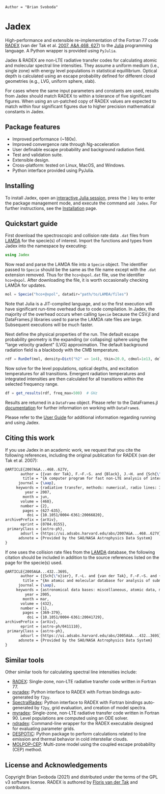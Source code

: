 ```@meta
Author = "Brian Svoboda"
```

# Jadex

High-performance and extensible re-implementation of the Fortran 77 code [RADEX](https://personal.sron.nl/~vdtak/radex/index.shtml) (van der Tak et al. [2007, A&A 468, 627](https://www.aanda.org/articles/aa/abs/2007/23/aa6820-06/aa6820-06.html)) to the [Julia](https://julialang.org/) programming language. A Python wrapper is provided using `PyJulia`.

Jadex & RADEX are non-LTE radiative transfer codes for calculating atomic and molecular spectral line intensities. They assume a uniform medium (i.e., single zone) with energy level populations in statistical equillibrium. Optical depth is calculated using an escape probability defined for different cloud geometries (e.g., LVG, uniform sphere, slab).

For cases where the same input parameters and constants are used, results from Jadex should match RADEX to within a tolerance of five significant figures. When using an un-patched copy of RADEX values are expected to match within four significant figures due to higher precision mathematical constants in Jadex.


## Package features

* Improved performance (~180x).
* Improved convergence rate through Ng-acceleration
* User definable escape probability and background radiation field.
* Test and validation suite.
* Extensible design.
* Cross-platform: tested on Linux, MacOS, and Windows.
* Python interface provided using PyJulia.


## Installing

To install Jadex, open an [interactive Julia session](https://docs.julialang.org/en/v1/manual/getting-started/), press the `]` key to enter the package management mode, and execute the command `add Jadex`. For further instructions, see the [Installation](@ref) page.


## Quickstart guide

First download the spectroscopic and collision rate data `.dat` files from [LAMDA](https://home.strw.leidenuniv.nl/~moldata/) for the specie(s) of interest. Import the functions and types from Jadex into the namespace by executing:

```julia
using Jadex
```

Now read and parse the LAMDA file into a `Specie` object. The identifier passed to `Specie` should be the same as the file name except with the `.dat` extension removed. Thus for the `hco+@xpol.dat` file, use the identifier `hco+@xpol`. After downloading the file, it is worth occasionally checking LAMDA for updates.

```julia
mol = Specie("hco+@xpol", datadir="path/to/LAMDA/files")
```

Note that Julia is a JIT-compiled language, and so the first execution will have significant run-time overhead due to code compilation. In Jadex, the majority of the overhead occurs when calling `Specie` because the CSV.jl and DataFrames.jl libraries used to parse the LAMDA rate files are large. Subsequent executions will be much faster.

Next define the physical properties of the run. The default escape probability geometry is the expanding (or collapsing) sphere using the "large velocity gradient" (LVG) approximation. The default background radiation field is a blackbody with the CMB temperature.

```julia
rdf = RunDef(mol, density=Dict("h2" => 1e4), tkin=20.0, cdmol=1e13, deltav=1.0)
```

Now solve for the level populations, optical depths, and excitation temperatures for all transitions. Emergent radiation temperatures and integrated intensities are then calculated for all transitions within the selected frequency range.

```julia
df = get_results(rdf, freq_max=500)  # GHz
```

Results are returned in a `DataFrame` object. Please refer to the DataFrames.jl [documentation](https://dataframes.juliadata.org/stable/) for further information on working with `DataFrame`s.

Please refer to the [User Guide](@ref) for additional information regarding running and using Jadex.


## Citing this work
If you use Jadex in an academic work, we request that you cite the following references, including the original publication for RADEX (van der Tak et al. 2007):

```latex
@ARTICLE{2007A&A...468..627V,
       author = {{van der Tak}, F.~F.~S. and {Black}, J.~H. and {Sch{\"o}ier}, F.~L. and {Jansen}, D.~J. and {van Dishoeck}, E.~F.},
        title = "{A computer program for fast non-LTE analysis of interstellar line spectra. With diagnostic plots to interpret observed line intensity ratios}",
      journal = {\aap},
     keywords = {radiative transfer, methods: numerical, radio lines: ISM, infrared: ISM, submillimeter, Astrophysics},
         year = 2007,
        month = jun,
       volume = {468},
       number = {2},
        pages = {627-635},
          doi = {10.1051/0004-6361:20066820},
archivePrefix = {arXiv},
       eprint = {0704.0155},
 primaryClass = {astro-ph},
       adsurl = {https://ui.adsabs.harvard.edu/abs/2007A&A...468..627V},
      adsnote = {Provided by the SAO/NASA Astrophysics Data System}
}
```

If one uses the collision rate files from the [LAMDA](https://home.strw.leidenuniv.nl/~moldata/) database, the following citation should be included in addition to the source references listed on the page for the specie(s) used.

```latex
@ARTICLE{2005A&A...432..369S,
       author = {{Sch{\"o}ier}, F.~L. and {van der Tak}, F.~F.~S. and {van Dishoeck}, E.~F. and {Black}, J.~H.},
        title = "{An atomic and molecular database for analysis of submillimetre line observations}",
      journal = {\aap},
     keywords = {astronomical data bases: miscellaneous, atomic data, molecular data, radiative transfer, ISM: atoms, ISM: molecules, Astrophysics},
         year = 2005,
        month = mar,
       volume = {432},
       number = {1},
        pages = {369-379},
          doi = {10.1051/0004-6361:20041729},
archivePrefix = {arXiv},
       eprint = {astro-ph/0411110},
 primaryClass = {astro-ph},
       adsurl = {https://ui.adsabs.harvard.edu/abs/2005A&A...432..369S},
      adsnote = {Provided by the SAO/NASA Astrophysics Data System}
}
```


## Similar tools

Other similar tools for calculating spectral line intensities include:

* [RADEX](https://personal.sron.nl/~vdtak/radex/index.shtml): Single-zone, non-LTE radiative transfer code written in Fortran 77.
* [pyradex](https://github.com/keflavich/pyradex): Python interface to RADEX with Fortran bindings auto-generated by `f2py`.
* [SpectralRadex](https://github.com/uclchem/SpectralRadex): Python interface to RADEX with Fortran bindings auto-generated by `f2py`, grid evaluation, and creation of model spectra.
* [myradex](https://github.com/fjdu/myRadex): Single-zone, non-LTE radiative transfer code written in Fortran 90. Level populations are computed using an ODE solver.
* [ndradex](https://github.com/astropenguin/ndradex): Command-line wrapper for the RADEX executable designed for evaluating parameter grids.
* [DESPOTIC](https://bitbucket.org/krumholz/despotic/): Python package to perform calculations related to line emission and thermal behavior in cold interstellar clouds.
* [MOLPOP-CEP](https://github.com/aasensio/molpop-cep): Multi-zone model using the coupled escape probability (CEP) method.


## License and Acknowledgements
Copyright Brian Svoboda (2021) and distributed under the terms of the GPL v3 software license. RADEX is authored by [Floris van der Tak](https://personal.sron.nl/~vdtak/) and contributors.

